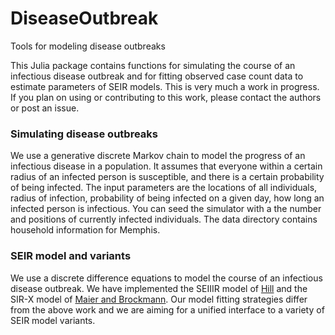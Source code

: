 
# DiseaseOutbreak

<!-- [![Stable](https://img.shields.io/badge/docs-stable-blue.svg)](https://chelseatrotter.github.io/DiseaseOutbreak.jl/stable)
[![Dev](https://img.shields.io/badge/docs-dev-blue.svg)](https://chelseatrotter.github.io/DiseaseOutbreak.jl/dev)
[![Build Status](https://travis-ci.com/chelseatrotter/DiseaseOutbreak.jl.svg?branch=master)](https://travis-ci.com/chelseatrotter/DiseaseOutbreak.jl)
[![Build Status](https://ci.appveyor.com/api/projects/status/github/chelseatrotter/DiseaseOutbreak.jl?svg=true)](https://ci.appveyor.com/project/chelseatrotter/DiseaseOutbreak-jl)
[![Codecov](https://codecov.io/gh/chelseatrotter/DiseaseOutbreak.jl/branch/master/graph/badge.svg)](https://codecov.io/gh/chelseatrotter/DiseaseOutbreak.jl)
[![Coveralls](https://coveralls.io/repos/github/chelseatrotter/DiseaseOutbreak.jl/badge.svg?branch=master)](https://coveralls.io/github/chelseatrotter/DiseaseOutbreak.jl?branch=master)
[![Build Status](https://api.cirrus-ci.com/github/chelseatrotter/DiseaseOutbreak.jl.svg)](https://cirrus-ci.com/github/chelseatrotter/DiseaseOutbreak.jl) -->

Tools for modeling disease outbreaks

This Julia package contains functions for simulating the course of an infectious disease outbreak and for fitting observed case count data to estimate parameters of SEIR models.  This is very much a work in progress.  If you plan on using or contributing to this work, please contact the authors or post an issue.

### Simulating disease outbreaks

We use a generative discrete Markov chain to model the progress of an
infectious disease in a population.  It assumes that everyone within a
certain radius of an infected person is susceptible, and there is a
certain probability of being infected.  The input parameters are the
locations of all individuals, radius of infection, probability of
being infected on a given day, how long an infected person is
infectious.  You can seed the simulator with a the number and
positions of currently infected individuals.  The data directory
contains household information for Memphis.

### SEIR model and variants

We use a discrete difference equations to model the course of an infectious disease outbreak.  We have implemented the SEIIIR model of [Hill](https://github.com/alsnhll/SEIR_COVID19) and the SIR-X model of [Maier and Brockmann](https://science.sciencemag.org/content/early/2020/04/07/science.abb4557.abstract.).  Our model fitting strategies differ from the above work and we are aiming for a unified interface to a variety of SEIR model variants.
